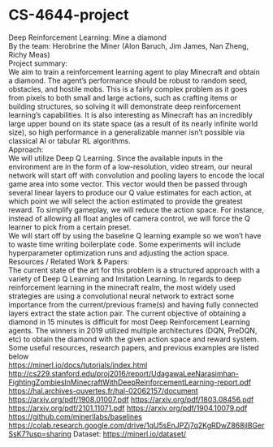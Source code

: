 # CS-4644-project
Deep Reinforcement Learning: Mine a diamond\
By the team: Herobrine the Miner (Alon Baruch, Jim James, Nan Zheng, Richy Meas)\
Project summary:\
We aim to train a reinforcement learning agent to play Minecraft and obtain a diamond. The agent’s performance should be robust to random seed, obstacles, and hostile mobs. This is a fairly complex problem as it goes from pixels to both small and large actions, such as crafting items or building structures, so solving it will demonstrate deep reinforcement learning’s capabilities. It is also interesting as Minecraft has an incredibly large upper bound on its state space (as a result of its nearly infinite world size), so high performance in a generalizable manner isn’t possible via classical AI or tabular RL algorithms.\
Approach:\
We will utilize Deep Q Learning. Since the available inputs in the environment are in the form of a low-resolution, video stream, our neural network will start off with convolution and pooling layers to encode the local game area into some vector. This vector would then be passed through several linear layers to produce our Q value estimates for each action, at which point we will select the action estimated to provide the greatest reward. To simplify gameplay, we will reduce the action space. For instance, instead of allowing all float angles of camera control, we will force the Q learner to pick from a certain preset. \
We will start off by using the baseline Q learning example so we won’t have to waste time writing boilerplate code. Some experiments will include hyperparameter optimization runs and adjusting the action space.\
Resources / Related Work & Papers: \
The current state of the art for this problem is a structured approach with a variety of Deep Q Learning and Imitation Learning. In regards to deep reinforcement learning in the minecraft realm, the most widely used strategies are using a convolutional neural network to extract some importance from the current/previous frame(s) and having fully connected layers extract the state action pair. The current objective of obtaining a diamond in 15 minutes is difficult for most Deep Reinforcement Learning agents. The winners in 2019 utilized multiple architectures (DQN, PreDQN, etc) to obtain the diamond with the given action space and reward system.
Some useful resources, research papers, and previous examples are listed below\
https://minerl.io/docs/tutorials/index.html
http://cs229.stanford.edu/proj2016/report/UdagawaLeeNarasimhan-FightingZombiesInMinecraftWithDeepReinforcementLearning-report.pdf  
https://hal.archives-ouvertes.fr/hal-02062157/document
https://arxiv.org/pdf/1908.01007.pdf
https://arxiv.org/pdf/1803.08456.pdf 
https://arxiv.org/pdf/2101.11071.pdf
https://arxiv.org/pdf/1904.10079.pdf
https://github.com/minerllabs/baselines 
https://colab.research.google.com/drive/1qU5sEnJPZj7q2KgRDwZ868jlBGerSsK7?usp=sharing 
Dataset: https://minerl.io/dataset/ 
 

